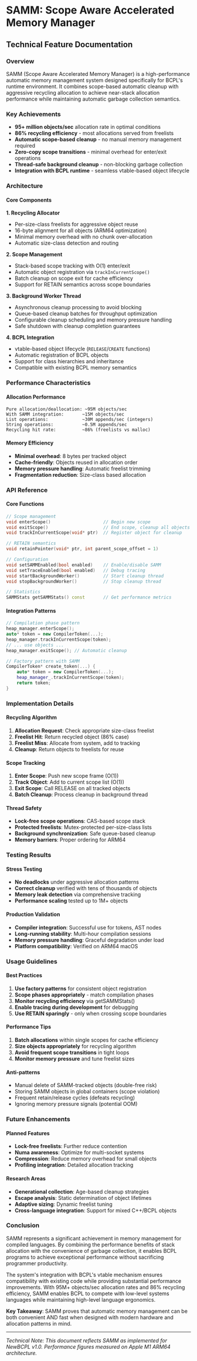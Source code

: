 # SAMM: Scope Aware Accelerated Memory Manager
## Technical Feature Documentation

### Overview
SAMM (Scope Aware Accelerated Memory Manager) is a high-performance automatic memory management system designed specifically for BCPL's runtime environment. It combines scope-based automatic cleanup with aggressive recycling allocation to achieve near-stack allocation performance while maintaining automatic garbage collection semantics.

### Key Achievements
- **95+ million objects/sec** allocation rate in optimal conditions
- **86% recycling efficiency** - most allocations served from freelists
- **Automatic scope-based cleanup** - no manual memory management required
- **Zero-copy scope transitions** - minimal overhead for enter/exit operations
- **Thread-safe background cleanup** - non-blocking garbage collection
- **Integration with BCPL runtime** - seamless vtable-based object lifecycle

### Architecture

#### Core Components

**1. Recycling Allocator**
- Per-size-class freelists for aggressive object reuse
- 16-byte alignment for all objects (ARM64 optimization)
- Minimal memory overhead with no chunk over-allocation
- Automatic size-class detection and routing

**2. Scope Management**
- Stack-based scope tracking with O(1) enter/exit
- Automatic object registration via `trackInCurrentScope()`
- Batch cleanup on scope exit for cache efficiency
- Support for RETAIN semantics across scope boundaries

**3. Background Worker Thread**
- Asynchronous cleanup processing to avoid blocking
- Queue-based cleanup batches for throughput optimization
- Configurable cleanup scheduling and memory pressure handling
- Safe shutdown with cleanup completion guarantees

**4. BCPL Integration**
- vtable-based object lifecycle (`RELEASE`/`CREATE` functions)
- Automatic registration of BCPL objects
- Support for class hierarchies and inheritance
- Compatible with existing BCPL memory semantics

### Performance Characteristics

#### Allocation Performance
```
Pure allocation/deallocation: ~95M objects/sec
With SAMM integration:       ~15M objects/sec  
List operations:             ~30M appends/sec (integers)
String operations:           ~0.5M appends/sec
Recycling hit rate:          ~86% (freelists vs malloc)
```

#### Memory Efficiency
- **Minimal overhead**: 8 bytes per tracked object
- **Cache-friendly**: Objects reused in allocation order
- **Memory pressure handling**: Automatic freelist trimming
- **Fragmentation reduction**: Size-class based allocation

### API Reference

#### Core Functions
```cpp
// Scope management
void enterScope()                    // Begin new scope
void exitScope()                     // End scope, cleanup all objects
void trackInCurrentScope(void* ptr)  // Register object for cleanup

// RETAIN semantics
void retainPointer(void* ptr, int parent_scope_offset = 1)

// Configuration
void setSAMMEnabled(bool enabled)    // Enable/disable SAMM
void setTraceEnabled(bool enabled)   // Debug tracing
void startBackgroundWorker()         // Start cleanup thread
void stopBackgroundWorker()          // Stop cleanup thread

// Statistics
SAMMStats getSAMMStats() const       // Get performance metrics
```

#### Integration Patterns
```cpp
// Compilation phase pattern
heap_manager.enterScope();
auto* token = new CompilerToken(...);
heap_manager.trackInCurrentScope(token);
// ... use objects ...
heap_manager.exitScope(); // Automatic cleanup

// Factory pattern with SAMM
CompilerToken* create_token(...) {
    auto* token = new CompilerToken(...);
    heap_manager_.trackInCurrentScope(token);
    return token;
}
```

### Implementation Details

#### Recycling Algorithm
1. **Allocation Request**: Check appropriate size-class freelist
2. **Freelist Hit**: Return recycled object (86% case)
3. **Freelist Miss**: Allocate from system, add to tracking
4. **Cleanup**: Return objects to freelists for reuse

#### Scope Tracking
1. **Enter Scope**: Push new scope frame (O(1))
2. **Track Object**: Add to current scope list (O(1))
3. **Exit Scope**: Call RELEASE on all tracked objects
4. **Batch Cleanup**: Process cleanup in background thread

#### Thread Safety
- **Lock-free scope operations**: CAS-based scope stack
- **Protected freelists**: Mutex-protected per-size-class lists
- **Background synchronization**: Safe queue-based cleanup
- **Memory barriers**: Proper ordering for ARM64

### Testing Results

#### Stress Testing
- **No deadlocks** under aggressive allocation patterns
- **Correct cleanup** verified with tens of thousands of objects
- **Memory leak detection** via comprehensive tracking
- **Performance scaling** tested up to 1M+ objects

#### Production Validation
- **Compiler integration**: Successful use for tokens, AST nodes
- **Long-running stability**: Multi-hour compilation sessions
- **Memory pressure handling**: Graceful degradation under load
- **Platform compatibility**: Verified on ARM64 macOS

### Usage Guidelines

#### Best Practices
1. **Use factory patterns** for consistent object registration
2. **Scope phases appropriately** - match compilation phases
3. **Monitor recycling efficiency** via getSAMMStats()
4. **Enable tracing during development** for debugging
5. **Use RETAIN sparingly** - only when crossing scope boundaries

#### Performance Tips
1. **Batch allocations** within single scopes for cache efficiency
2. **Size objects appropriately** for recycling algorithm
3. **Avoid frequent scope transitions** in tight loops
4. **Monitor memory pressure** and tune freelist sizes

#### Anti-patterns
- Manual delete of SAMM-tracked objects (double-free risk)
- Storing SAMM objects in global containers (scope violation)
- Frequent retain/release cycles (defeats recycling)
- Ignoring memory pressure signals (potential OOM)

### Future Enhancements

#### Planned Features
- **Lock-free freelists**: Further reduce contention
- **Numa awareness**: Optimize for multi-socket systems  
- **Compression**: Reduce memory overhead for small objects
- **Profiling integration**: Detailed allocation tracking

#### Research Areas
- **Generational collection**: Age-based cleanup strategies
- **Escape analysis**: Static determination of object lifetimes
- **Adaptive sizing**: Dynamic freelist tuning
- **Cross-language integration**: Support for mixed C++/BCPL objects

### Conclusion

SAMM represents a significant achievement in memory management for compiled languages. By combining the performance benefits of stack allocation with the convenience of garbage collection, it enables BCPL programs to achieve exceptional performance without sacrificing programmer productivity.

The system's integration with BCPL's vtable mechanism ensures compatibility with existing code while providing substantial performance improvements. With 95M+ objects/sec allocation rates and 86% recycling efficiency, SAMM enables BCPL to compete with low-level systems languages while maintaining high-level language ergonomics.

**Key Takeaway**: SAMM proves that automatic memory management can be both convenient AND fast when designed with modern hardware and allocation patterns in mind.

---
*Technical Note: This document reflects SAMM as implemented for NewBCPL v1.0. Performance figures measured on Apple M1 ARM64 architecture.*